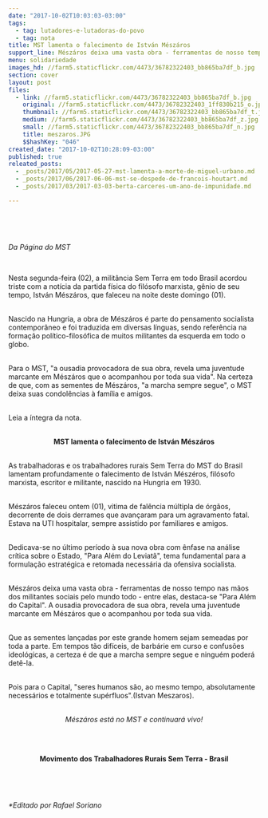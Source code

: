 ```yaml
---
date: "2017-10-02T10:03:03-03:00"
tags:
  - tag: lutadores-e-lutadoras-do-povo
  - tag: nota
title: MST lamenta o falecimento de István Mészáros
support_line: Mészáros deixa uma vasta obra - ferramentas de nosso tempo nas mãos dos militantes sociais pelo mundo todo.
menu: solidariedade
images_hd: //farm5.staticflickr.com/4473/36782322403_bb865ba7df_b.jpg
section: cover
layout: post
files:
  - link: //farm5.staticflickr.com/4473/36782322403_bb865ba7df_b.jpg
    original: //farm5.staticflickr.com/4473/36782322403_1ff830b215_o.jpg
    thumbnail: //farm5.staticflickr.com/4473/36782322403_bb865ba7df_t.jpg
    medium: //farm5.staticflickr.com/4473/36782322403_bb865ba7df_z.jpg
    small: //farm5.staticflickr.com/4473/36782322403_bb865ba7df_n.jpg
    title: meszaros.JPG
    $$hashKey: "046"
created_date: "2017-10-02T10:28:09-03:00"
published: true
releated_posts:
  - _posts/2017/05/2017-05-27-mst-lamenta-a-morte-de-miguel-urbano.md
  - _posts/2017/06/2017-06-06-mst-se-despede-de-francois-houtart.md
  - _posts/2017/03/2017-03-03-berta-carceres-um-ano-de-impunidade.md

---
```

<p>&nbsp;</p>

<p>&nbsp;</p>

<p><em>Da P&aacute;gina do MST</em></p>

<p>&nbsp;</p>

<p>Nesta segunda-feira (02), a milit&acirc;ncia Sem Terra em todo Brasil acordou triste com a not&iacute;cia da partida f&iacute;sica do fil&oacute;sofo marxista, g&ecirc;nio de seu tempo, Istv&aacute;n M&eacute;sz&aacute;ros, que faleceu na noite deste domingo (01).</p>

<p><br />
Nascido na Hungria, a obra de M&eacute;sz&aacute;ros &eacute; parte do pensamento socialista contempor&acirc;neo e foi traduzida em diversas l&iacute;nguas, sendo refer&ecirc;ncia na forma&ccedil;&atilde;o pol&iacute;tico-filos&oacute;fica de muitos militantes da esquerda em todo o globo.</p>

<p><br />
Para o MST, &quot;a ousadia provocadora de sua obra, revela uma juventude marcante em M&eacute;sz&aacute;ros que o acompanhou por toda sua vida&quot;. Na certeza de que, com as sementes de M&eacute;sz&aacute;ros, &quot;a marcha sempre segue&quot;, o MST deixa suas condol&ecirc;ncias &agrave; fam&iacute;lia e amigos.</p>

<p><br />
Leia a &iacute;ntegra da nota.</p>

<p style="text-align: center;"><br />
<strong>MST lamenta o falecimento de Istv&aacute;n M&eacute;sz&aacute;ros</strong></p>

<p><br />
As trabalhadoras e os trabalhadores rurais Sem Terra do MST do Brasil lamentam profundamente o falecimento de Istv&aacute;n M&eacute;sz&eacute;ros, fil&oacute;sofo marxista, escritor e militante, nascido na Hungria em 1930.</p>

<p><br />
M&eacute;sz&aacute;ros faleceu ontem (01), vitima de fal&ecirc;ncia m&uacute;ltipla de &oacute;rg&atilde;os, decorrente de dois derrames que avan&ccedil;aram para um agravamento fatal. Estava na UTI hospitalar, sempre assistido por familiares e amigos.</p>

<p><br />
Dedicava-se no &uacute;ltimo per&iacute;odo &agrave; sua nova obra com &ecirc;nfase na an&aacute;lise cr&iacute;tica sobre o Estado, &quot;Para Al&eacute;m do Leviat&atilde;&quot;, tema fundamental para a formula&ccedil;&atilde;o estrat&eacute;gica e retomada necess&aacute;ria da ofensiva socialista.</p>

<p><br />
M&eacute;sz&aacute;ros deixa uma vasta obra - ferramentas de nosso tempo nas m&atilde;os dos militantes sociais pelo mundo todo - entre elas, destaca-se &quot;Para Al&eacute;m do Capital&quot;. A ousadia provocadora de sua obra, revela uma juventude marcante em M&eacute;sz&aacute;ros que o acompanhou por toda sua vida.</p>

<p><br />
Que as sementes lan&ccedil;adas por este grande homem sejam semeadas por toda a parte. Em tempos t&atilde;o dif&iacute;ceis, de barb&aacute;rie em curso e confus&otilde;es ideol&oacute;gicas, a certeza &eacute; de que a marcha sempre segue e ningu&eacute;m poder&aacute; det&ecirc;-la.</p>

<p><br />
Pois para o Capital, &quot;seres humanos s&atilde;o, ao mesmo tempo, absolutamente necess&aacute;rios e totalmente sup&eacute;rfluos&quot;.(Istvan Meszaros).</p>

<p style="text-align: center;"><br />
<em>M&eacute;sz&aacute;ros est&aacute; no MST e continuar&aacute; vivo!</em></p>

<p style="text-align: center;">&nbsp;</p>

<p style="text-align: center;"><br />
<strong>Movimento dos Trabalhadores Rurais Sem Terra - Brasil</strong></p>

<p>&nbsp;</p>

<p>&nbsp;</p>

<p><em>*Editado por Rafael Soriano</em></p>
